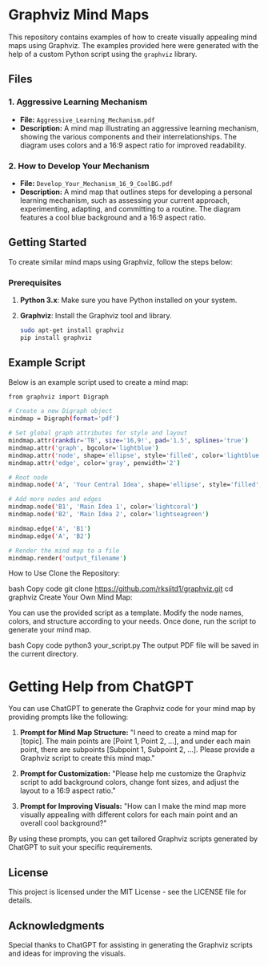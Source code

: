 # Graphviz Mind Maps

This repository contains examples of how to create visually appealing mind maps using Graphviz. The examples provided here were generated with the help of a custom Python script using the `graphviz` library.

## Files

### 1. **Aggressive Learning Mechanism**

- **File:** `Aggressive_Learning_Mechanism.pdf`
- **Description:** A mind map illustrating an aggressive learning mechanism, showing the various components and their interrelationships. The diagram uses colors and a 16:9 aspect ratio for improved readability.

### 2. **How to Develop Your Mechanism**

- **File:** `Develop_Your_Mechanism_16_9_CoolBG.pdf`
- **Description:** A mind map that outlines steps for developing a personal learning mechanism, such as assessing your current approach, experimenting, adapting, and committing to a routine. The diagram features a cool blue background and a 16:9 aspect ratio.

## Getting Started

To create similar mind maps using Graphviz, follow the steps below:

### Prerequisites

1. **Python 3.x**: Make sure you have Python installed on your system.
2. **Graphviz**: Install the Graphviz tool and library.

   ```bash
   sudo apt-get install graphviz
   pip install graphviz
   ```   
## Example Script
Below is an example script used to create a mind map:

   ```bash
   from graphviz import Digraph
   
   # Create a new Digraph object
   mindmap = Digraph(format='pdf')
   
   # Set global graph attributes for style and layout
   mindmap.attr(rankdir='TB', size='16,9!', pad='1.5', splines='true')
   mindmap.attr('graph', bgcolor='lightblue')
   mindmap.attr('node', shape='ellipse', style='filled', color='lightblue', fontname='Arial', fontsize='22', margin='0.3')
   mindmap.attr('edge', color='gray', penwidth='2')
   
   # Root node
   mindmap.node('A', 'Your Central Idea', shape='ellipse', style='filled', color='orange', fontcolor='white', fontsize='28')
   
   # Add more nodes and edges
   mindmap.node('B1', 'Main Idea 1', color='lightcoral')
   mindmap.node('B2', 'Main Idea 2', color='lightseagreen')
   
   mindmap.edge('A', 'B1')
   mindmap.edge('A', 'B2')
   
   # Render the mind map to a file
   mindmap.render('output_filename')
   ```

How to Use
Clone the Repository:

bash
Copy code
git clone https://github.com/rksiitd1/graphviz.git
cd graphviz
Create Your Own Mind Map:

You can use the provided script as a template. Modify the node names, colors, and structure according to your needs. Once done, run the script to generate your mind map.

bash
Copy code
python3 your_script.py
The output PDF file will be saved in the current directory.

# Getting Help from ChatGPT

You can use ChatGPT to generate the Graphviz code for your mind map by providing prompts like the following:

1. **Prompt for Mind Map Structure:**
"I need to create a mind map for [topic]. The main points are [Point 1, Point 2, ...], and under each main point, there are subpoints [Subpoint 1, Subpoint 2, ...]. Please provide a Graphviz script to create this mind map."

2. **Prompt for Customization:**
"Please help me customize the Graphviz script to add background colors, change font sizes, and adjust the layout to a 16:9 aspect ratio."

3. **Prompt for Improving Visuals:**
"How can I make the mind map more visually appealing with different colors for each main point and an overall cool background?"

By using these prompts, you can get tailored Graphviz scripts generated by ChatGPT to suit your specific requirements.

## License

This project is licensed under the MIT License - see the LICENSE file for details.

## Acknowledgments

Special thanks to ChatGPT for assisting in generating the Graphviz scripts and ideas for improving the visuals.

